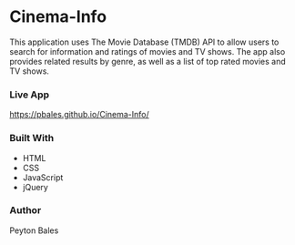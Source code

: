# Cinema-Info

This application uses The Movie Database (TMDB) API to allow users to search for information and ratings of movies and TV shows. The app
also provides related results by genre, as well as a list of top rated movies and TV shows.

### Live App

https://pbales.github.io/Cinema-Info/

### Built With

* HTML
* CSS
* JavaScript
* jQuery


### Author

Peyton Bales
